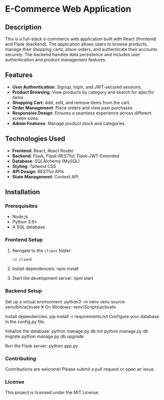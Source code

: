 # E-Commerce Web Application

## Description
This is a full-stack e-commerce web application built with React (frontend) and Flask (backend). 
The application allows users to browse products, manage their shopping carts, place orders, and authenticate their accounts securely. 
The backend handles data persistence and includes user authentication and product management features.

## Features
- **User Authentication**: Signup, login, and JWT-secured sessions.
- **Product Browsing**: View products by category and search for specific items.
- **Shopping Cart**: Add, edit, and remove items from the cart.
- **Order Management**: Place orders and view past purchases.
- **Responsive Design**: Ensures a seamless experience across different screen sizes.
- **Admin Features**: Manage product stock and categories.

## Technologies Used
- **Frontend**: React, React Router
- **Backend**: Flask, Flask-RESTful, Flask-JWT-Extended
- **Database**: SQLAlchemy (MySQL)
- **Styling**: Tailwind CSS
- **API Design**: RESTful APIs
- **State Management**: Context API

## Installation

### Prerequisites
- Node.js
- Python 3.9+
- A SQL database

### Frontend Setup
1. Navigate to the `client` folder:
   ```bash
   cd client

2. Install dependencies: 
    npm install

3. Start the development server:
    npm start

### Backend Setup
Set up a virtual environment:
    python3 -m venv venv
    source venv/bin/activate  # On Windows: venv\Scripts\activate

Install dependencies:
    pip install -r requirements.txt
    Configure your database in the config.py file.

Initialize the database:
    python manage.py db init
    python manage.py db migrate
    python manage.py db upgrade

Run the Flask server:
    python app.py

### Contributing
Contributions are welcome! Please submit a pull request or open an issue.

### License
This project is licensed under the MIT License.